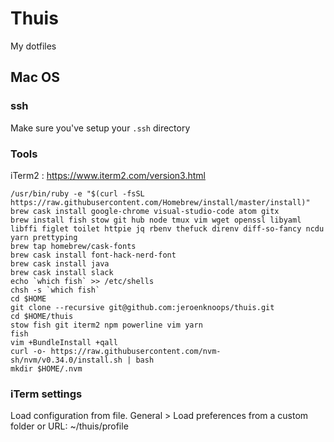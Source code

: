 # Thuis

My dotfiles

## Mac OS

### ssh

Make sure you've setup your `.ssh` directory

### Tools
iTerm2 : https://www.iterm2.com/version3.html

```
/usr/bin/ruby -e "$(curl -fsSL https://raw.githubusercontent.com/Homebrew/install/master/install)"
brew cask install google-chrome visual-studio-code atom gitx
brew install fish stow git hub node tmux vim wget openssl libyaml libffi figlet toilet httpie jq rbenv thefuck direnv diff-so-fancy ncdu yarn prettyping
brew tap homebrew/cask-fonts
brew cask install font-hack-nerd-font
brew cask install java 
brew cask install slack 
echo `which fish` >> /etc/shells
chsh -s `which fish`
cd $HOME
git clone --recursive git@github.com:jeroenknoops/thuis.git
cd $HOME/thuis
stow fish git iterm2 npm powerline vim yarn
fish
vim +BundleInstall +qall
curl -o- https://raw.githubusercontent.com/nvm-sh/nvm/v0.34.0/install.sh | bash
mkdir $HOME/.nvm
```

### iTerm settings
Load configuration from file.
General > Load preferences from a custom folder or URL: ~/thuis/profile
